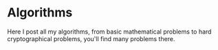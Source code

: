# Algorithms

Here I post all my algorithms, from basic mathematical problems to hard cryptographical problems, you'll find many problems there.
